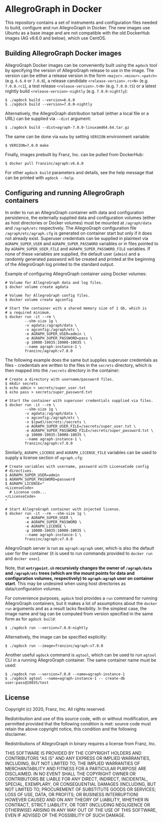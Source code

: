 # AllegroGraph in Docker

This repository contains a set of instruments and configuration files
needed to build, configure and run AllegroGraph in Docker. The new
images use Ubuntu as a base image and are not compatible with the old
DockerHub images (AG v6.6.0 and below), which use CentOS.



## Building AllegroGraph Docker images

AllegroGraph Docker images can be conveniently built using the
`agdock` tool by specifying the version of AllegroGraph release to use
in the image. The version can be either a release version in the form
`<major>.<minor>.<patch>` (e.g. `6.6.0` or `7.0.0`), a release
candidate `<release-version>.rc<N>` (e.g. `7.0.0.rc1`), a test release
`<release-version>.t<N>` (e.g. `7.0.0.t5`) or a latest nightly build
`<release-version>-nightly` (e.g. `7.0.0-nightly`):

    $ ./agdock build --version=6.6.0
    $ ./agdock build --version=7.0.0-nightly

Alternatively, the AllegroGraph distribution tarball (either a local
file or a URL) can be supplied via `--dist` argument:

    $ ./agdock build --dist=agraph-7.0.0-linuxamd64.64.tar.gz

The same can be done via `make` by setting `VERSION` environment variable:

    $ VERSION=7.0.0 make

Finally, images prebuilt by Franz, Inc. can be pulled from DockerHub:

    $ docker pull franzinc/agraph:v6.6.0

For other `agdock build` parameters and details, see the help message
that can be printed with `agdock --help`.



## Configuring and running AllegroGraph containers

In order to run an AllegroGraph container with data and configuration
persistence, the externally supplied data and configuration volumes
(either as host directories or Docker volumes) must be mounted at
`/agraph/data` and `/agraph/etc` respectively. The AllegroGraph
configuration file `/agraph/etc/agraph.cfg` is generated on container
start but only if it does not already exist. Superuser credentials can
be supplied in plaintext via `AGRAPH_SUPER_USER` and
`AGRAPH_SUPER_PASSWORD` variables or in files pointed to by
`AGRAPH_SUPER_USER_FILE` and `AGRAPH_SUPER_PASSWORD_FILE`
variables. If none of these variables are supplied, the default user
(`admin`) and a randomly generated password will be created and
printed at the beginning of the AllegroGraph log printed to the
standard output.

Example of configuring AllegroGraph container using Docker volumes:

    # Volume for AllegroGraph data and log files.
    $ docker volume create agdata

    # Volume for AllegroGraph config files.
    $ docker volume create agconfig

    # Start the container with a shared memory size of 1 Gb, which is
    # a required minimum.
    $ docker run -it --rm \
             --shm-size 1g \
             -v agdata:/agraph/data \
             -v agconfig:/agraph/etc \
             -e AGRAPH_SUPER_USER=admin \
             -e AGRAPH_SUPER_PASSWORD=pass \
             -p 10000-10035:10000-10035 \
             --name agraph-instance-1 \
             franzinc/agraph:v7.0.0

The following example does the same but supplies superuser credentials
as files - credentials are written to the files in the `secrets`
directory, which is then mapped into the `/secrets` directory in the
container:

    # Create a directory with username/password files.
    $ mkdir secrets
    $ echo admin > secrets/super_user.txt
    $ echo pass > secrets/super_password.txt

    # Start the container with superuser credentials supplied via files.
    $ docker run -it --rm \
             --shm-size 1g \
             -v agdata:/agraph/data \
             -v agconfig:/agraph/etc \
             -v $(pwd)/secrets:/secrets \
             -e AGRAPH_SUPER_USER_FILE=/secrets/super_user.txt \
             -e AGRAPH_SUPER_PASSWORD_FILE=/secrets/super_password.txt \
             -p 10000-10035:10000-10035 \
             --name agraph-instance-1 \
             franzinc/agraph:v7.0.0


Similarly, `AGRAPH_LICENSE` and `AGRAPH_LICENSE_FILE` variables can be
used to supply a license section of `agraph.cfg`:

    # Create variables with username, password with LicenseCode config
    # directives.
    $ AGRAPH_SUPER_USER=admin
    $ AGRAPH_SUPER_PASSWORD=password
    $ AGRAPH_LICENSE="
    <LicenseCode>
      # License code...
    </LicenseCode>
    "

    # Start AllegroGraph container with injected license.
    $ docker run -it --rm --shm-size 1g \
             -e AGRAPH_SUPER_USER \
             -e AGRAPH_SUPER_PASSWORD \
             -e AGRAPH_LICENSE \
             -p 10000-10035:10000-10035 \
             --name agraph-instance-1 \
             franzinc/agraph:v7.0.0


AllegroGraph server is run as `agraph:agraph` user, which is also the
default user for the container (it is used to run commands provided to
`docker run` and `docker exec`).

Note, that **`entrypoint.sh` recursively changes the owner of
`/agraph/data` and `/agraph/etc` trees (which are the mount points for
data and configuration volumes, respectively) to `agraph:agraph` user
on container start**. This may be undesired when using host
directories as data/configuration volumes.

For convenience purposes, `agdock` tool provides a `run` command for
running AllegroGraph containers, but it makes a lot of assumptions
about the `docker run` arguments and as a result lacks flexibility. In
the simplest case, the image name and tag can be computed from version
specified in the same form as for `agdock build`:

    $ ./agdock run --version=7.0.0-nightly

Alternatively, the image can be specified explicitly:

    $ ./agdock run --image=franzinc/agraph:v7.0.0

Another useful `agdock` command is `agtool`, which can be used to run
`agtool` CLI in a running AllegroGraph container. The same container
name must be used:

    $ ./agdock run --version=7.0.0 --name=agraph-instance-1
    $ ./agdock agtool --name=agraph-instance-1 -- create-db user:pass@10035/test



## License

Copyright (c) 2020, Franz, Inc.
All rights reserved.

Redistribution and use of this source code, with or without
modification, are permitted provided that the following condition is
met: source code must retain the above copyright notice, this
condition and the following disclaimer.

Redistributions of AllegroGraph in binary requires a license from
Franz, Inc.

THIS SOFTWARE IS PROVIDED BY THE COPYRIGHT HOLDERS AND CONTRIBUTORS
"AS IS" AND ANY EXPRESS OR IMPLIED WARRANTIES, INCLUDING, BUT NOT
LIMITED TO, THE IMPLIED WARRANTIES OF MERCHANTABILITY AND FITNESS FOR
A PARTICULAR PURPOSE ARE DISCLAIMED. IN NO EVENT SHALL THE COPYRIGHT
OWNER OR CONTRIBUTORS BE LIABLE FOR ANY DIRECT, INDIRECT, INCIDENTAL,
SPECIAL, EXEMPLARY, OR CONSEQUENTIAL DAMAGES (INCLUDING, BUT NOT
LIMITED TO, PROCUREMENT OF SUBSTITUTE GOODS OR SERVICES; LOSS OF USE,
DATA, OR PROFITS; OR BUSINESS INTERRUPTION) HOWEVER CAUSED AND ON ANY
THEORY OF LIABILITY, WHETHER IN CONTRACT, STRICT LIABILITY, OR TORT
(INCLUDING NEGLIGENCE OR OTHERWISE) ARISING IN ANY WAY OUT OF THE USE
OF THIS SOFTWARE, EVEN IF ADVISED OF THE POSSIBILITY OF SUCH DAMAGE.
